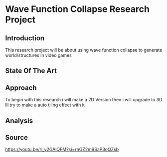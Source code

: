# Wave Function Collapse Research Project
## Introduction
This research project will be about using wave function collapse to generate world/structures in video games

## State Of The Art

## Approach
To begin with this research i will make a 2D Version 
then i will upgrade to 3D
Ill try to make a auto tiling effect with it

## Analysis

## Source
https://youtu.be/rI_y2GAlQFM?si=rhGZ2m9SaP3oQZsb
